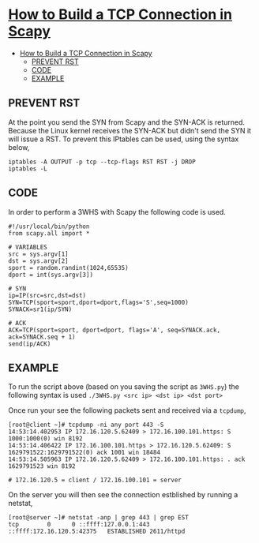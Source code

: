 # [How to Build a TCP Connection in Scapy](https://www.fir3net.com/Programming/Python/how-to-build-a-tcp-connection-in-scapy.html)

- [How to Build a TCP Connection in Scapy](#how-to-build-a-tcp-connection-in-scapy)
  - [PREVENT RST](#prevent-rst)
  - [CODE](#code)
  - [EXAMPLE](#example)

## PREVENT RST

At the point you send the SYN from Scapy and the SYN-ACK is returned. Because the Linux kernel receives the SYN-ACK but didn't send the SYN it will issue a RST. To prevent this IPtables can be used, using the syntax below,

    iptables -A OUTPUT -p tcp --tcp-flags RST RST -j DROP
    iptables -L

## CODE

In order to perform a 3WHS with Scapy the following code is used. 

    #!/usr/local/bin/python
    from scapy.all import *

    # VARIABLES
    src = sys.argv[1]
    dst = sys.argv[2]
    sport = random.randint(1024,65535)
    dport = int(sys.argv[3])

    # SYN
    ip=IP(src=src,dst=dst)
    SYN=TCP(sport=sport,dport=dport,flags='S',seq=1000)
    SYNACK=sr1(ip/SYN)

    # ACK
    ACK=TCP(sport=sport, dport=dport, flags='A', seq=SYNACK.ack, ack=SYNACK.seq + 1)
    send(ip/ACK)

## EXAMPLE

To run the script above (based on you saving the script as `3WHS.py`) the following syntax is used  `./3WHS.py <src ip> <dst ip> <dst port>`

Once run your see the following packets sent and received via a `tcpdump`,

    [root@client ~]# tcpdump -ni any port 443 -S
    14:53:14.402953 IP 172.16.120.5.62409 > 172.16.100.101.https: S 1000:1000(0) win 8192
    14:53:14.406422 IP 172.16.100.101.https > 172.16.120.5.62409: S 1629791522:1629791522(0) ack 1001 win 18484
    14:53:14.505963 IP 172.16.120.5.62409 > 172.16.100.101.https: . ack 1629791523 win 8192

    # 172.16.120.5 = client / 172.16.100.101 = server

On the server you will then see the connection estblished by running a netstat,

    [root@server ~]# netstat -anp | grep 443 | grep EST
    tcp        0      0 ::ffff:127.0.0.1:443        ::ffff:172.16.120.5:42375   ESTABLISHED 2611/httpd
